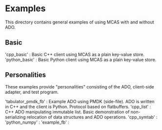 # Examples

This directory contains general examples of using MCAS with and without ADO.

## Basic

'cpp_basic' : Basic C++ client using MCAS as a plain key-value store.
'python_basic' : Basic Python client using MCAS as a plain key-value store.

## Personalities

These examples provide "personalities" consisting of the ADO, client-side adapter, and test program.

'tabulator_pmdk_fb' : Example ADO using PMDK (side-file). ADO is written in C++ and the client is Python. Protocol based on flatbuffers.
'cpp_list' : C++ ADO manipulating immutable list. Basic demonstration of non-serializing relocation of data structures and ADO operations.
'cpp_symtab' :
'python_numpy' :
'example_fb' : 


